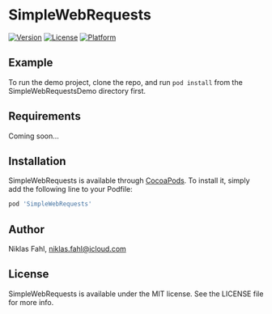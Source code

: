 # SimpleWebRequests

[![Version](https://img.shields.io/cocoapods/v/SimpleWebRequests.svg?style=flat)](http://cocoapods.org/pods/SimpleWebRequests)
[![License](https://img.shields.io/cocoapods/l/SimpleWebRequests.svg?style=flat)](http://cocoapods.org/pods/SimpleWebRequests)
[![Platform](https://img.shields.io/cocoapods/p/SimpleWebRequests.svg?style=flat)](http://cocoapods.org/pods/SimpleWebRequests)

## Example

To run the demo project, clone the repo, and run `pod install` from the SimpleWebRequestsDemo directory first.

## Requirements

Coming soon...

## Installation

SimpleWebRequests is available through [CocoaPods](http://cocoapods.org). To install
it, simply add the following line to your Podfile:

```ruby
pod 'SimpleWebRequests'
```

## Author

Niklas Fahl, niklas.fahl@icloud.com

## License

SimpleWebRequests is available under the MIT license. See the LICENSE file for more info.

